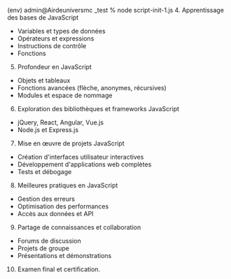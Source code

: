 (env) admin@Airdeuniversmc _test % node script-init-1.js 
4. Apprentissage des bases de JavaScript

* Variables et types de données
* Opérateurs et expressions
* Instructions de contrôle
* Fonctions

5. Profondeur en JavaScript

* Objets et tableaux
* Fonctions avancées (flèche, anonymes, récursives)
* Modules et espace de nommage

6. Exploration des bibliothèques et frameworks JavaScript

* jQuery, React, Angular, Vue.js
* Node.js et Express.js

7. Mise en œuvre de projets JavaScript

* Création d'interfaces utilisateur interactives
* Développement d'applications web complètes
* Tests et débogage

8. Meilleures pratiques en JavaScript

* Gestion des erreurs
* Optimisation des performances
* Accès aux données et API

9. Partage de connaissances et collaboration

* Forums de discussion
* Projets de groupe
* Présentations et démonstrations

10. Examen final et certification.